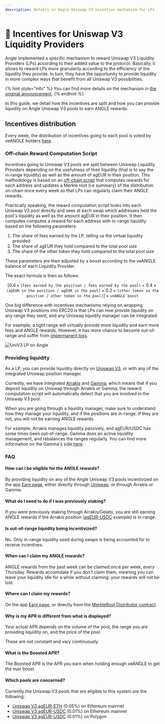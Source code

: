 ```yaml
---
description: Details on Angle Uniswap V3 incentive mechanism for LPs
---
```


# 🦄 Incentives for Uniswap V3 Liquidity Providers

Angle implemented a specific mechanism to reward Uniswap V3 Liquidity Providers (LPs) according to their added value to the protocol. Basically, it allows to reward LPs more granularily according to the efficiency of the liquidity they provide. In turn, they have the opportunity to provide liquidity in more complex ways that benefit from all Uniswap V3 possibilities.

{% hint style="info" %}
You can find more details on the mechanism in [the original announcement](https://blog.angle.money/a-new-incentivization-mechanism-for-uniswap-v3-liquidity-8ce32fa611b1).
{% endhint %}

In this guide, we detail how the incentives are split and how you can provide liquidity on Angle Uniswap V3 pools to earn ANGLE rewards.

## Incentives distribution

Every week, the distribution of incentives going to each pool is voted by veANGLE holders [here](https://app.angle.money/#/gauge).

### Off-chain Reward Computation Script

Incentives going to Uniswap V3 pools are split between Uniswap Liquidity Providers depending on the usefulness of their liquidity (that is to say the in-range liquidity) as well as the amount of agEUR in their position. This methodology is based on an [off-chain script](https://gist.github.com/Picodes/0b738ec92f7bd72ec6e77ffdf5d1c5e2) that computes rewards for each address and updates a Merkle root (i.e summary) of the distribution on-chain once every week so that LPs can regularly claim their ANGLE rewards.

Practically speaking, the reward computation script looks into each Uniswap V3 pool directly and sees at each swap which addresses held the pool's liquidity as well as the amount agEUR in their position. It then computes computes a reward for each address with in-range liquidity based on the following parameters:

1. The share of fees earned by the LP, telling us the virtual liquidity provided
2. The share of agEUR they hold compared to the total pool size
3. The share of the other token they hold compared to the total pool size

These parameters are then adjusted by a boost according to the veANGLE balance of each Liquidity Provider.

The exact formula is then as follows:

$$
[0.4 \times(\texttt{fees earned by the position / fees earned by the pool)}+ 0.4 \times
\texttt{(agEUR in the position / agEUR in the pool)}+ 0.2 \times \texttt{(other token in the position / other token in the pool)}] \times \texttt{veANGLE boost}
$$

One big difference with incentives mechanisms relying on wrapping Uniswap V3 positions into ERC20 is that LPs can now provide liquidity on any range they want, and any Uniswap liquidity manager can be integrated.

For example, a tight range will virtually provide more liquidity and earn more fees and ANGLE rewards. However, it has more chance to become out-of-range and suffer from [impermanent loss](https://www.youtube.com/watch?v=8XJ1MSTEuU0).

![UniV3 LP on Angle](./../../.gitbook/assets/uniV3-lp.png)

### Providing liquidity

As a LP, you can provide liquidity directly on [Uniswap V3](https://app.uniswap.org/#/add/), or with any of the integrated Uniswap position manager.

Currently, we have integrated [Arrakis](https://www.arrakis.finance/) and [Gamma](https://www.gamma.xyz/), which means that if you deposit liquidity on Uniswap through Arrakis or Gamma, the reward computation script will automatically detect that you are involved in the Uniswap V3 pool.

When you are going through a liquidity manager, make sure to understand how they manage your liquidity, and if the positions are in-range. If they are not, you will not be earning ANGLE rewards.

For example, Arrakis manages liquidity passively, and agEUR/USDC has some times been out-of-range. Gamma does an active liquidity management, and rebalances the ranges regularly. You can find more information on the Gamma's side [here](https://twitter.com/GammaStrategies/status/1571865274076352512?s=20&t=PtrXjbL4ViqYiUgC85q-Zg).

### FAQ

#### How can I be eligible for the ANGLE rewards?

By providing liquidity on any of the Angle Uniswap V3 pools incentivized on the app [Earn page](https://app.angle.money/#/earn), either directly through [Uniswap](https://app.uniswap.org/#/add/), or through Arrakis or Gamma.

#### What do I need to do if I was previously staking?

If you were previously staking through Arrakis/Gelato, you are still earning ANGLE rewards if the Arrakis position ([agEUR-USDC](https://beta.arrakis.finance/vaults/1/0xEDECB43233549c51CC3268b5dE840239787AD56c) example) is in-range.

#### Is out-of-range liquidity being incentivized?

No. Only in-range liquidity used during swaps is being accounted for to receive incentives.

#### When can I claim my ANGLE rewards?

ANGLE rewards from the past week can be claimed once per week, every Thursday. Rewards accumulate if you don't claim them, meaning you can leave your liquidity idle for a while without claiming: your rewards will not be lost.

#### Where can I claim my rewards?

On the app [Earn page](https://app.angle.money/#/earn), or directly from the [MerkleRoot Distributor contract](https://etherscan.io/address/0x5a93D504604fB57E15b0d73733DDc86301Dde2f1).

#### Why is my APR is different from what is displayed?

Your actual APR depends on the volume of the pool, the range you are providing liquidity on, and the price of the pool.

These are not constant and vary continuously.

#### What is the Boosted APR?

The Boosted APR is the APR you earn when holding enough veANGLE to get the max boost.

#### Which pools are concerned?

Currently the Uniswap V3 pools that are eligible to this system are the following:

- [Uniswap V3 agEUR-ETH](https://info.uniswap.org/#/pools/0x8db1b906d47dfc1d84a87fc49bd0522e285b98b9) (0.05%) on Ethereum mainnet
- [Uniswap V3 agEUR-USDC](https://info.uniswap.org/#/pools/0x735a26a57a0a0069dfabd41595a970faf5e1ee8b) (0.01%) on Ethereum mainnet
- [Uniswap V3 agEUR-USDC](https://info.uniswap.org/#/polygon/pools/0x3fa147d6309abeb5c1316f7d8a7d8bd023e0cd80) (0.01%) on Polygon
